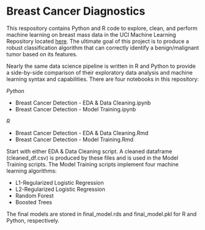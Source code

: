 # Breast Cancer Diagnostics
This respository contains Python and R code to explore, clean, and perform machine learning on breast mass data in the UCI Machine Learning Repository located [here](https://archive.ics.uci.edu/ml/datasets/Breast+Cancer+Wisconsin+(Diagnostic)). The ultimate goal of this project is to produce a robust classification algorithm that can correctly identify a benign/malignant tumor based on its features. 

Nearly the same data science pipeline is written in R and Python to provide a side-by-side comparison of their exploratory data analysis and machine learning syntax and capabilities. There are four notebooks in this repository:

*Python*
* Breast Cancer Detection - EDA & Data Cleaning.ipynb
* Breast Cancer Detection - Model Training.ipynb

*R*
* Breast Cancer Detection - EDA & Data Cleaning.Rmd
* Breast Cancer Detection - Model Training.Rmd

Start with either EDA & Data Cleaning script. A cleaned dataframe (cleaned_df.csv) is produced by these files and is used in the Model Training scripts. The Model Training scripts implement four machine learning algorithms:

* L1-Regularized Logistic Regression
* L2-Regularized Logistic Regression
* Random Forest
* Boosted Trees

The final models are stored in final_model.rds and final_model.pkl for R and Python, respectively.

